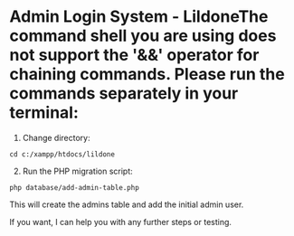 # Admin Login System - LildoneThe command shell you are using does not support the '&&' operator for chaining commands. Please run the commands separately in your terminal:

1. Change directory:
```
cd c:/xampp/htdocs/lildone
```

2. Run the PHP migration script:
```
php database/add-admin-table.php
```

This will create the admins table and add the initial admin user.

If you want, I can help you with any further steps or testing.
